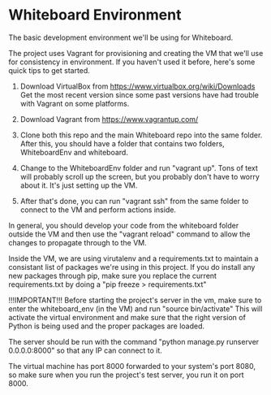 # Whiteboard Environment
The basic development environment we'll be using for Whiteboard.

The project uses Vagrant for provisioning and creating the VM that we'll use for consistency in environment.
If you haven't used it before, here's some quick tips to get started.

1. Download VirtualBox from https://www.virtualbox.org/wiki/Downloads Get the most recent version since some past versions have had trouble with Vagrant on some platforms.

2. Download Vagrant from https://www.vagrantup.com/

3. Clone both this repo and the main Whiteboard repo into the same folder. After this, you should have a folder that contains two folders, WhiteboardEnv and whiteboard.

4. Change to the WhiteboardEnv folder and run "vagrant up". Tons of text will probably scroll up the screen, but you probably don't have to worry about it. It's just setting up the VM.

5. After that's done, you can run "vagrant ssh" from the same folder to connect to the VM and perform actions inside.

In general, you should develop your code from the whiteboard folder outside the VM and then use the "vagrant reload" command to allow the changes to propagate through to the VM.

Inside the VM, we are using virutalenv and a requirements.txt to maintain a consistant list of packages we're using in this project. 
If you do install any new packages through pip, make sure you replace the current requirements.txt by doing a "pip freeze > requirements.txt"

!!!IMPORTANT!!! Before starting the project's server in the vm, make sure to enter the whiteboard\_env (in the VM) and run "source bin/activate" This will activate the virtual environment and make sure that the right version of Python is being used and the proper packages are loaded.

The server should be run with the command "python manage.py runserver 0.0.0.0:8000" so that any IP can connect to it.

The virtual machine has port 8000 forwarded to your system's port 8080, so make sure when you run the project's test server, you run it on port 8000.

